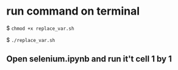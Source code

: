 # run command on terminal

$ `chmod +x replace_var.sh`

$ `./replace_var.sh`

## Open selenium.ipynb and run it't cell 1 by 1
